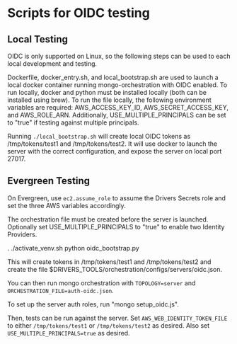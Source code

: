 # Scripts for OIDC testing


## Local Testing

OIDC is only supported on Linux, so the following steps can be used
to each local development and testing.

Dockerfile, docker_entry.sh, and local_bootstrap.sh are used to launch a local
docker container running mongo-orchestration with OIDC enabled.
To run locally, docker and python must be installed locally (both can be
installed using brew).
To run the file locally, the following environment variables are required:
AWS_ACCESS_KEY_ID, AWS_SECRET_ACCESS_KEY, and AWS_ROLE_ARN.
Additionally, USE_MULTIPLE_PRINCIPALS can be set to "true" if testing against
multiple principals.

Running `./local_bootstrap.sh` will create local OIDC tokens as /tmp/tokens/test1 and /tmp/tokens/test2.  It will use docker to launch the server
with the correct configuration, and expose the server on local port 27017.


## Evergreen Testing

On Evergreen, use `ec2.assume_role` to assume the Drivers Secrets role
and set the three AWS variables accordingly.

The orchestration file must be created before the server is launched.
Optionally set USE_MULTIPLE_PRINCIPALS to "true" to enable two Identity
Providers.

. ./activate_venv.sh
python oidc_bootstrap.py

This will create tokens in /tmp/tokens/test1 and /tmp/tokens/test2 and
create the file $DRIVERS_TOOLS/orchestration/configs/servers/oidc.json.

You can then run mongo orchestration with `TOPOLOGY=server` and `ORCHESTRATION_FILE=auth-oidc.json`.

To set up the server auth roles, run "mongo setup_oidc.js".

Then, tests can be run against the server.  Set `AWS_WEB_IDENTITY_TOKEN_FILE` to either `/tmp/tokens/test1` or `/tmp/tokens/test2` as desired.
Also set `USE_MULTIPLE_PRINCIPALS=true` as desired.